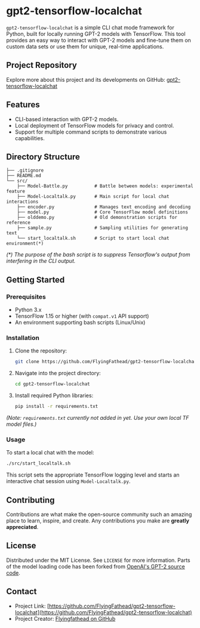 # gpt2-tensorflow-localchat

`gpt2-tensorflow-localchat` is a simple CLI chat mode framework for Python, built for locally running GPT-2 models with TensorFlow. This tool provides an easy way to interact with GPT-2 models and fine-tune them on custom data sets or use them for unique, real-time applications.

## Project Repository
Explore more about this project and its developments on GitHub: [gpt2-tensorflow-localchat](https://github.com/FlyingFathead/gpt2-tensorflow-localchat)

## Features
- CLI-based interaction with GPT-2 models.
- Local deployment of TensorFlow models for privacy and control.
- Support for multiple command scripts to demonstrate various capabilities.

## Directory Structure
```
├── .gitignore
├── README.md
└── src/
    ├── Model-Battle.py          # Battle between models: experimental feature
    ├── Model-Localtalk.py       # Main script for local chat interactions
    ├── encoder.py               # Manages text encoding and decoding
    ├── model.py                 # Core TensorFlow model definitions
    ├── olddemo.py               # Old demonstration scripts for reference
    ├── sample.py                # Sampling utilities for generating text
    └── start_localtalk.sh       # Script to start local chat environment(*)
```
_(*) The purpose of the bash script is to suppress Tensorflow's output from interfering in the CLI output._

## Getting Started

### Prerequisites
- Python 3.x
- TensorFlow 1.15 or higher (with `compat.v1` API support)
- An environment supporting bash scripts (Linux/Unix)

### Installation
1. Clone the repository:
   ```bash
   git clone https://github.com/FlyingFathead/gpt2-tensorflow-localchat.git
   ```
2. Navigate into the project directory:
   ```bash
   cd gpt2-tensorflow-localchat
   ```
3. Install required Python libraries:
   ```bash
   pip install -r requirements.txt
   ```
_(Note: `requirements.txt` currently not added in yet. Use your own local TF model files.)_

### Usage
To start a local chat with the model:
```bash
./src/start_localtalk.sh
```
This script sets the appropriate TensorFlow logging level and starts an interactive chat session using `Model-Localtalk.py`.

## Contributing
Contributions are what make the open-source community such an amazing place to learn, inspire, and create. Any contributions you make are **greatly appreciated**.

## License
Distributed under the MIT License. See `LICENSE` for more information. Parts of the model loading code has been forked from [OpenAI's GPT-2 source code](https://github.com/openai/gpt-2).

## Contact
- Project Link: [https://github.com/FlyingFathead/gpt2-tensorflow-localchat](https://github.com/FlyingFathead/gpt2-tensorflow-localchat)
- Project Creator: [Flyingfathead on GitHub](https://github.com/FlyingFathead/)